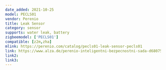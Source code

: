 ```yaml
---
date_added: 2021-10-25
model: PECLS01
vendor: Perenio
title: Leak Sensor
category: sensor
supports: water leak, battery
zigbeemodel: ['PECLS01']
compatible: [z2m,zha]
mlink: https://perenio.com/catalog/pecls01-leak-sensor-pecls01
link: https://www.alza.de/perenio-inteligentni-bezpecnostni-sada-d6807597.htm
link2: 
link3: 
---
```

